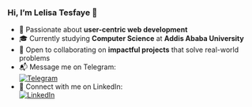 ### Hi, I’m Lelisa Tesfaye 👋  
- 🎯 Passionate about **user-centric web development**  
- 🎓 Currently studying **Computer Science** at **Addis Ababa University**  
- 🤝 Open to collaborating on **impactful projects** that solve real-world problems  
- 📬 Message me on Telegram:  
  [![Telegram](https://img.shields.io/badge/Telegram-2CA5E0?style=for-the-badge&logo=telegram&logoColor=white)](https://t.me/jejksosow)  
- 🔗 Connect with me on LinkedIn:  
  [![LinkedIn](https://img.shields.io/badge/LinkedIn-blue?logo=linkedin&logoColor=white&style=for-the-badge)](https://www.linkedin.com/in/lelisa-tesfaye-b04328336)
